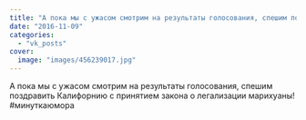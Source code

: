 ```yaml
---
title: "А пока мы с ужасом смотрим на результаты голосования, спешим поздравить Калифорнию с принятием закон..."
date: "2016-11-09"
categories: 
  - "vk_posts"
cover:
  image: "images/456239017.jpg"
---
```


А пока мы с ужасом смотрим на результаты голосования, спешим поздравить Калифорнию с принятием закона о легализации марихуаны! #минуткаюмора
